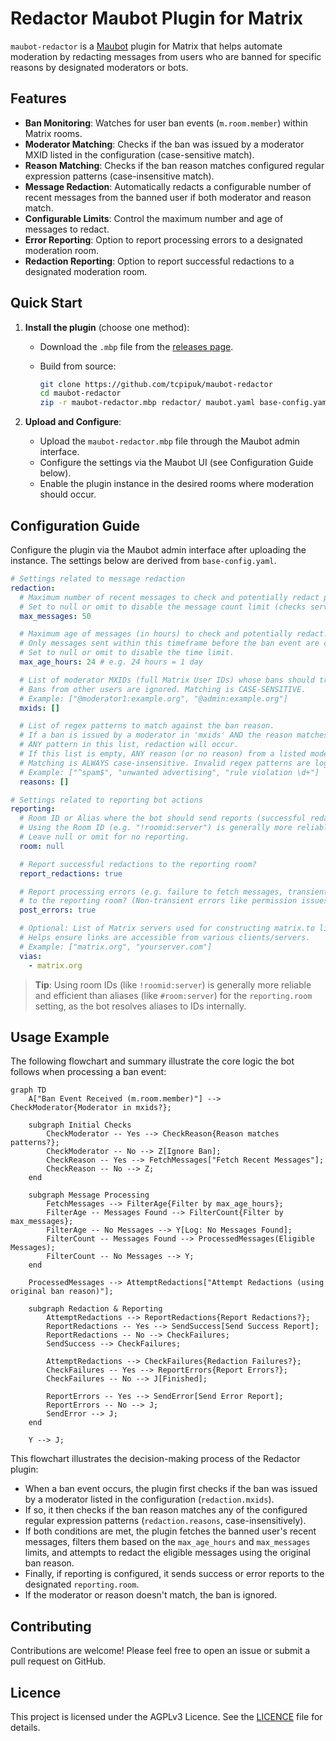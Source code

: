 # Redactor Maubot Plugin for Matrix

`maubot-redactor` is a [Maubot](https://github.com/maubot/maubot) plugin for Matrix that helps
automate moderation by redacting messages from users who are banned for specific reasons by
designated moderators or bots.

## Features

- **Ban Monitoring**: Watches for user ban events (`m.room.member`) within Matrix rooms.
- **Moderator Matching**: Checks if the ban was issued by a moderator MXID listed in the
  configuration (case-sensitive match).
- **Reason Matching**: Checks if the ban reason matches configured regular expression patterns
  (case-insensitive match).
- **Message Redaction**: Automatically redacts a configurable number of recent messages from the
  banned user if both moderator and reason match.
- **Configurable Limits**: Control the maximum number and age of messages to redact.
- **Error Reporting**: Option to report processing errors to a designated moderation room.
- **Redaction Reporting**: Option to report successful redactions to a designated moderation room.

## Quick Start

1. **Install the plugin** (choose one method):
    - Download the `.mbp` file from the [releases page](https://github.com/tcpipuk/maubot-redactor/releases).
    - Build from source:

        ```bash
        git clone https://github.com/tcpipuk/maubot-redactor
        cd maubot-redactor
        zip -r maubot-redactor.mbp redactor/ maubot.yaml base-config.yaml
        ```

2. **Upload and Configure**:
    - Upload the `maubot-redactor.mbp` file through the Maubot admin interface.
    - Configure the settings via the Maubot UI (see Configuration Guide below).
    - Enable the plugin instance in the desired rooms where moderation should occur.

## Configuration Guide

Configure the plugin via the Maubot admin interface after uploading the instance. The settings below
are derived from `base-config.yaml`.

```yaml
# Settings related to message redaction
redaction:
  # Maximum number of recent messages to check and potentially redact per matched ban.
  # Set to null or omit to disable the message count limit (checks server's default limit).
  max_messages: 50

  # Maximum age of messages (in hours) to check and potentially redact.
  # Only messages sent within this timeframe before the ban event are considered.
  # Set to null or omit to disable the time limit.
  max_age_hours: 24 # e.g. 24 hours = 1 day

  # List of moderator MXIDs (full Matrix User IDs) whose bans should trigger redactions.
  # Bans from other users are ignored. Matching is CASE-SENSITIVE.
  # Example: ["@moderator1:example.org", "@admin:example.org"]
  mxids: []

  # List of regex patterns to match against the ban reason.
  # If a ban is issued by a moderator in 'mxids' AND the reason matches
  # ANY pattern in this list, redaction will occur.
  # If this list is empty, ANY reason (or no reason) from a listed moderator will match.
  # Matching is ALWAYS case-insensitive. Invalid regex patterns are logged at startup and ignored.
  # Example: ["^spam$", "unwanted advertising", "rule violation \d+"]
  reasons: []

# Settings related to reporting bot actions
reporting:
  # Room ID or Alias where the bot should send reports (successful redactions, errors).
  # Using the Room ID (e.g. "!roomid:server") is generally more reliable than an alias.
  # Leave null or omit for no reporting.
  room: null

  # Report successful redactions to the reporting room?
  report_redactions: true

  # Report processing errors (e.g. failure to fetch messages, transient redaction failures)
  # to the reporting room? (Non-transient errors like permission issues are logged).
  post_errors: true

  # Optional: List of Matrix servers used for constructing matrix.to links in reports.
  # Helps ensure links are accessible from various clients/servers.
  # Example: ["matrix.org", "yourserver.com"]
  vias:
    - matrix.org

```

> **Tip**: Using room IDs (like `!roomid:server`) is generally more reliable and efficient than
> aliases (like `#room:server`) for the `reporting.room` setting, as the bot resolves aliases to IDs
> internally.

## Usage Example

The following flowchart and summary illustrate the core logic the bot follows when processing a ban event:

```mermaid
graph TD
    A["Ban Event Received (m.room.member)"] --> CheckModerator{Moderator in mxids?};

    subgraph Initial Checks
        CheckModerator -- Yes --> CheckReason{Reason matches patterns?};
        CheckModerator -- No --> Z[Ignore Ban];
        CheckReason -- Yes --> FetchMessages["Fetch Recent Messages"];
        CheckReason -- No --> Z;
    end

    subgraph Message Processing
        FetchMessages --> FilterAge{Filter by max_age_hours};
        FilterAge -- Messages Found --> FilterCount{Filter by max_messages};
        FilterAge -- No Messages --> Y[Log: No Messages Found];
        FilterCount -- Messages Found --> ProcessedMessages(Eligible Messages);
        FilterCount -- No Messages --> Y;
    end

    ProcessedMessages --> AttemptRedactions["Attempt Redactions (using original ban reason)"];

    subgraph Redaction & Reporting
        AttemptRedactions --> ReportRedactions{Report Redactions?};
        ReportRedactions -- Yes --> SendSuccess[Send Success Report];
        ReportRedactions -- No --> CheckFailures;
        SendSuccess --> CheckFailures;

        AttemptRedactions --> CheckFailures{Redaction Failures?};
        CheckFailures -- Yes --> ReportErrors{Report Errors?};
        CheckFailures -- No --> J[Finished];

        ReportErrors -- Yes --> SendError[Send Error Report];
        ReportErrors -- No --> J;
        SendError --> J;
    end

    Y --> J;
```

This flowchart illustrates the decision-making process of the Redactor plugin:

- When a ban event occurs, the plugin first checks if the ban was issued by a moderator listed in
  the configuration (`redaction.mxids`).
- If so, it then checks if the ban reason matches any of the configured regular expression patterns
  (`redaction.reasons`, case-insensitively).
- If both conditions are met, the plugin fetches the banned user's recent messages, filters them
  based on the `max_age_hours` and `max_messages` limits, and attempts to redact the eligible
  messages using the original ban reason.
- Finally, if reporting is configured, it sends success or error reports to the designated
  `reporting.room`.
- If the moderator or reason doesn't match, the ban is ignored.

## Contributing

Contributions are welcome! Please feel free to open an issue or submit a pull request on GitHub.

## Licence

This project is licensed under the AGPLv3 Licence. See the [LICENCE](LICENCE) file for details.
